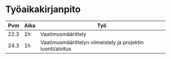 # Työaikakirjanpito

|Pvm |Aika|Työ                                                        |
|----|----|-----------------------------------------------------------|
|22.3|1h  |Vaatimusmäärittely                                         |
|24.3|1h  |Vaatimusmäärittelyn viimeistely ja projektin luonti/aloitus|
